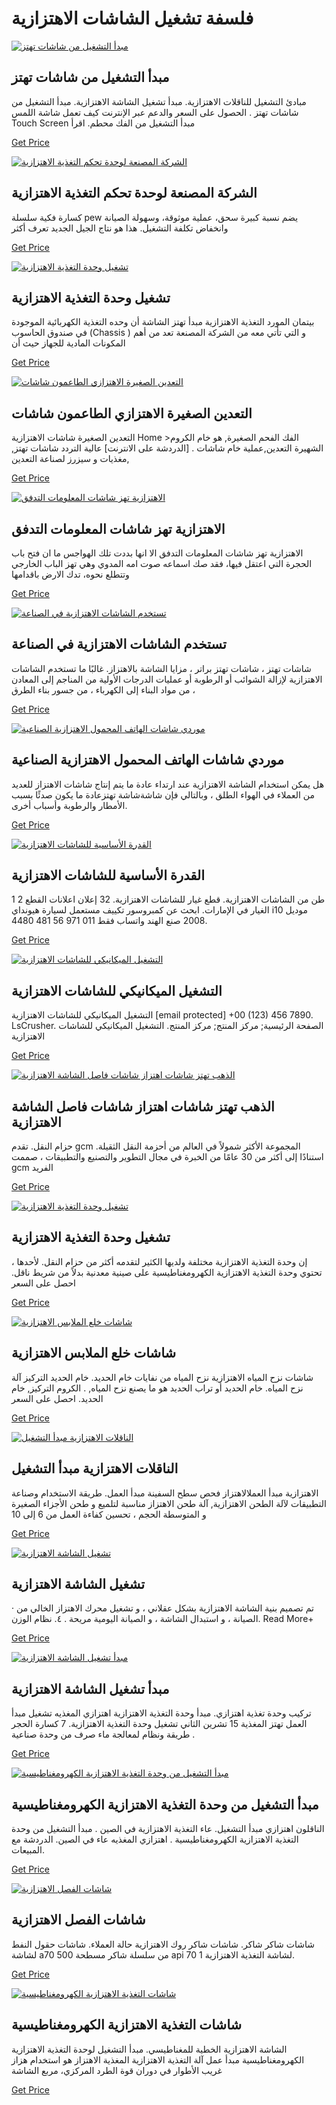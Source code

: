 # فلسفة تشغيل الشاشات الاهتزازية
<a href="https://mnn.zoosnet.net/LR/Chatpre.aspx?id=MNN94995150&p=https://vbl.co.za/" target="_blank">![مبدأ التشغيل من شاشات تهتز](https://raw.githubusercontent.com/gcmcrusher/imgs/main/810.jpg)</a>
## مبدأ التشغيل من شاشات تهتز
مبادئ التشغيل للناقلات الاهتزازية. مبدأ تشغيل الشاشة الاهتزازية. مبدأ التشغيل من شاشات تهتز . الحصول على السعر والدعم عبر الإنترنت كيف تعمل شاشة اللمس Touch Screen مبدأ التشغيل من الفك محطم. اقرأ 
<a href="https://mnn.zoosnet.net/LR/Chatpre.aspx?id=MNN94995150&p=https://vbl.co.za/" target="_blank">Get Price</a>
<a href="https://mnn.zoosnet.net/LR/Chatpre.aspx?id=MNN94995150&p=https://vbl.co.za/" target="_blank">![الشركة المصنعة لوحدة تحكم التغذية الاهتزازية](https://raw.githubusercontent.com/gcmcrusher/imgs/main/722.jpg)</a>
## الشركة المصنعة لوحدة تحكم التغذية الاهتزازية
كسارة فكية سلسلة pew يضم نسبة كبيرة سحق، عملية موثوقة، وسهولة الصيانة وانخفاض تكلفة التشغيل. هذا هو نتاج الجيل الجديد تعرف أكثر
<a href="https://mnn.zoosnet.net/LR/Chatpre.aspx?id=MNN94995150&p=https://vbl.co.za/" target="_blank">Get Price</a>
<a href="https://mnn.zoosnet.net/LR/Chatpre.aspx?id=MNN94995150&p=https://vbl.co.za/" target="_blank">![تشغيل وحدة التغذية الاهتزازية](https://raw.githubusercontent.com/gcmcrusher/imgs/main/642.jpg)</a>
## تشغيل وحدة التغذية الاهتزازية
بيتمان المورد التغذية الاهتزازية مبدأ تهتز الشاشة أن وحده التغذية الكهربائية الموجودة في صندوق الحاسوب (Chassis ) و التي تأتي معه من الشركة المصنعة تعد من أهم المكونات المادية للجهاز حيث أن 
<a href="https://mnn.zoosnet.net/LR/Chatpre.aspx?id=MNN94995150&p=https://vbl.co.za/" target="_blank">Get Price</a>
<a href="https://mnn.zoosnet.net/LR/Chatpre.aspx?id=MNN94995150&p=https://vbl.co.za/" target="_blank">![التعدين الصغيرة الاهتزازي الطاعمون شاشات](https://raw.githubusercontent.com/gcmcrusher/imgs/main/781.jpg)</a>
## التعدين الصغيرة الاهتزازي الطاعمون شاشات
التعدين الصغيرة شاشات الاهتزازية Home >الفك الفحم الصغيرة, هو خام الكروم الشهيرة التعدين,عملية خام شاشات . [الدردشة على الانترنت] عالية التردد شاشات تهتز, مغذيات و سيزرز لصناعة التعدين,
<a href="https://mnn.zoosnet.net/LR/Chatpre.aspx?id=MNN94995150&p=https://vbl.co.za/" target="_blank">Get Price</a>
<a href="https://mnn.zoosnet.net/LR/Chatpre.aspx?id=MNN94995150&p=https://vbl.co.za/" target="_blank">![الاهتزازية تهز شاشات المعلومات التدفق](https://raw.githubusercontent.com/gcmcrusher/imgs/main/413.jpg)</a>
## الاهتزازية تهز شاشات المعلومات التدفق
الاهتزازية تهز شاشات المعلومات التدفق الا انها بددت تلك الهواجس ما ان فتح باب الحجرة التي اعتقل فيها، فقد صك اسماعه صوت امه المدوي وهي تهز الباب الخارجي وتتطلع نحوه، تدك الارض باقدامها 
<a href="https://mnn.zoosnet.net/LR/Chatpre.aspx?id=MNN94995150&p=https://vbl.co.za/" target="_blank">Get Price</a>
<a href="https://mnn.zoosnet.net/LR/Chatpre.aspx?id=MNN94995150&p=https://vbl.co.za/" target="_blank">![تستخدم الشاشات الاهتزازية في الصناعة](https://raw.githubusercontent.com/gcmcrusher/imgs/main/435.jpg)</a>
## تستخدم الشاشات الاهتزازية في الصناعة
شاشات تهتز ، شاشات تهتز براتر ، مزايا الشاشة بالاهتزاز. غالبًا ما تستخدم الشاشات الاهتزازية لإزالة الشوائب أو الرطوبة أو عمليات الدرجات الأولية من المناجم إلى المعادن ، من مواد البناء إلى الكهرباء ، من جسور بناء الطرق 
<a href="https://mnn.zoosnet.net/LR/Chatpre.aspx?id=MNN94995150&p=https://vbl.co.za/" target="_blank">Get Price</a>
<a href="https://mnn.zoosnet.net/LR/Chatpre.aspx?id=MNN94995150&p=https://vbl.co.za/" target="_blank">![موردي شاشات الهاتف المحمول الاهتزازية الصناعية](https://raw.githubusercontent.com/gcmcrusher/imgs/main/661.jpg)</a>
## موردي شاشات الهاتف المحمول الاهتزازية الصناعية
هل يمكن استخدام الشاشة الاهتزازية عند ارتداء عادة ما يتم إنتاج شاشات الاهتزاز للعديد من العملاء في الهواء الطلق ، وبالتالي فإن شاشةشاشة تهتزعادة ما يكون صدئًا بسبب الأمطار والرطوبة وأسباب أخرى.
<a href="https://mnn.zoosnet.net/LR/Chatpre.aspx?id=MNN94995150&p=https://vbl.co.za/" target="_blank">Get Price</a>
<a href="https://mnn.zoosnet.net/LR/Chatpre.aspx?id=MNN94995150&p=https://vbl.co.za/" target="_blank">![القدرة الأساسية للشاشات الاهتزازية](https://raw.githubusercontent.com/gcmcrusher/imgs/main/654.jpg)</a>
## القدرة الأساسية للشاشات الاهتزازية
1 2 طن من الشاشات الاهتزازية. قطع غيار للشاشات الاهتزازية. 32 إعلان اعلانات القطع الغيار في الإمارات. ابحث عن كمبروسور تكييف مستعمل لسيارة هيونداي i10 موديل 2008 صنع الهند واتساب فقط 011 971 56 481 4480.
<a href="https://mnn.zoosnet.net/LR/Chatpre.aspx?id=MNN94995150&p=https://vbl.co.za/" target="_blank">Get Price</a>
<a href="https://mnn.zoosnet.net/LR/Chatpre.aspx?id=MNN94995150&p=https://vbl.co.za/" target="_blank">![التشغيل الميكانيكي للشاشات الاهتزازية](https://raw.githubusercontent.com/gcmcrusher/imgs/main/842.jpg)</a>
## التشغيل الميكانيكي للشاشات الاهتزازية
التشغيل الميكانيكي للشاشات الاهتزازية [email protected] +00 (123) 456 7890. LsCrusher. الصفحة الرئيسية; مركز المنتج; مركز المنتج. التشغيل الميكانيكي للشاشات الاهتزازية
<a href="https://mnn.zoosnet.net/LR/Chatpre.aspx?id=MNN94995150&p=https://vbl.co.za/" target="_blank">Get Price</a>
<a href="https://mnn.zoosnet.net/LR/Chatpre.aspx?id=MNN94995150&p=https://vbl.co.za/" target="_blank">![الذهب تهتز شاشات اهتزاز شاشات فاصل الشاشة الاهتزازية](https://raw.githubusercontent.com/gcmcrusher/imgs/main/134.jpg)</a>
## الذهب تهتز شاشات اهتزاز شاشات فاصل الشاشة الاهتزازية
حزام النقل. تقدم gcm المجموعة الأكثر شمولاً في العالم من أحزمة النقل الثقيلة. استنادًا إلى أكثر من 30 عامًا من الخبرة في مجال التطوير والتصنيع والتطبيقات ، صممت gcm الفريد
<a href="https://mnn.zoosnet.net/LR/Chatpre.aspx?id=MNN94995150&p=https://vbl.co.za/" target="_blank">Get Price</a>
<a href="https://mnn.zoosnet.net/LR/Chatpre.aspx?id=MNN94995150&p=https://vbl.co.za/" target="_blank">![تشغيل وحدة التغذية الاهتزازية](https://raw.githubusercontent.com/gcmcrusher/imgs/main/866.jpg)</a>
## تشغيل وحدة التغذية الاهتزازية
 إن وحدة التغذية الاهتزازية مختلفة ولديها الكثير لتقدمه أكثر من حزام النقل. لأحدها ، تحتوي وحدة التغذية الاهتزازية الكهرومغناطيسية على صينية معدنية بدلاً من شريط ناقل. احصل على السعر
<a href="https://mnn.zoosnet.net/LR/Chatpre.aspx?id=MNN94995150&p=https://vbl.co.za/" target="_blank">Get Price</a>
<a href="https://mnn.zoosnet.net/LR/Chatpre.aspx?id=MNN94995150&p=https://vbl.co.za/" target="_blank">![شاشات خلع الملابس الاهتزازية](https://raw.githubusercontent.com/gcmcrusher/imgs/main/810.jpg)</a>
## شاشات خلع الملابس الاهتزازية
شاشات نزح المياه الاهتزازية نزح المياه من نفايات خام الحديد. خام الحديد التركيز آلة نزح المياه. خام الحديد أو تراب الحديد هو ما يصنع نزح المياه, . الكروم التركيز, خام الحديد. احصل على السعر
<a href="https://mnn.zoosnet.net/LR/Chatpre.aspx?id=MNN94995150&p=https://vbl.co.za/" target="_blank">Get Price</a>
<a href="https://mnn.zoosnet.net/LR/Chatpre.aspx?id=MNN94995150&p=https://vbl.co.za/" target="_blank">![الناقلات الاهتزازية مبدأ التشغيل](https://raw.githubusercontent.com/gcmcrusher/imgs/main/412.jpg)</a>
## الناقلات الاهتزازية مبدأ التشغيل
الاهتزازية مبدأ العملالاهتزاز فحص سطح السفينة مبدأ العمل. طريقة الاستخدام وصناعة التطبيقات لآلة الطحن الاهتزازية, آلة طحن الاهتزاز مناسبة لتلميع و طحن الأجزاء الصغيرة و المتوسطة الحجم ، تحسين كفاءة العمل من 6 إلى 10 
<a href="https://mnn.zoosnet.net/LR/Chatpre.aspx?id=MNN94995150&p=https://vbl.co.za/" target="_blank">Get Price</a>
<a href="https://mnn.zoosnet.net/LR/Chatpre.aspx?id=MNN94995150&p=https://vbl.co.za/" target="_blank">![تشغيل الشاشة الاهتزازية](https://raw.githubusercontent.com/gcmcrusher/imgs/main/121.jpg)</a>
## تشغيل الشاشة الاهتزازية
 · تم تصميم بنية الشاشة الاهتزازية بشكل عقلاني ، و تشغيل محرك الاهتزاز الخالي من الصيانة ، و استبدال الشاشة ، و الصيانة اليومية مريحة . ٤. نظام الوزن. Read More+
<a href="https://mnn.zoosnet.net/LR/Chatpre.aspx?id=MNN94995150&p=https://vbl.co.za/" target="_blank">Get Price</a>
<a href="https://mnn.zoosnet.net/LR/Chatpre.aspx?id=MNN94995150&p=https://vbl.co.za/" target="_blank">![مبدأ تشغيل الشاشة الاهتزازية](https://raw.githubusercontent.com/gcmcrusher/imgs/main/83.jpg)</a>
## مبدأ تشغيل الشاشة الاهتزازية
تركيب وحدة تغذية اهتزازي. مبدأ وحدة التغذية الاهتزازية اهتزازي المغذيه تشغيل مبدأ العمل تهتز المغذية 15 تشرين الثاني تشغيل وحدة التغذية الاهتزازية. 7 كسارة الحجر طريقة ونظام لمعالجة ماء صرف من وحدة صناعية .
<a href="https://mnn.zoosnet.net/LR/Chatpre.aspx?id=MNN94995150&p=https://vbl.co.za/" target="_blank">Get Price</a>
<a href="https://mnn.zoosnet.net/LR/Chatpre.aspx?id=MNN94995150&p=https://vbl.co.za/" target="_blank">![مبدأ التشغيل من وحدة التغذية الاهتزازية الكهرومغناطيسية](https://raw.githubusercontent.com/gcmcrusher/imgs/main/101.jpg)</a>
## مبدأ التشغيل من وحدة التغذية الاهتزازية الكهرومغناطيسية
الناقلون اهتزازي مبدأ التشغيل. عاء التغذية الاهتزازية في الصين . مبدأ التشغيل من وحدة التغذية الاهتزازية الكهرومغناطيسية . اهتزازي المغذيه عاء في الصين. الدردشة مع المبيعات.
<a href="https://mnn.zoosnet.net/LR/Chatpre.aspx?id=MNN94995150&p=https://vbl.co.za/" target="_blank">Get Price</a>
<a href="https://mnn.zoosnet.net/LR/Chatpre.aspx?id=MNN94995150&p=https://vbl.co.za/" target="_blank">![شاشات الفصل الاهتزازية](https://raw.githubusercontent.com/gcmcrusher/imgs/main/292.jpg)</a>
## شاشات الفصل الاهتزازية
شاشات شاكر شاكر. شاشات شاكر روك الاهتزازية حالة العملاء. شاشات حقول النفط لشاشة a70 500 من سلسلة شاكر مسطحة api 70 لشاشة التغذية الاهتزازية 1.
<a href="https://mnn.zoosnet.net/LR/Chatpre.aspx?id=MNN94995150&p=https://vbl.co.za/" target="_blank">Get Price</a>
<a href="https://mnn.zoosnet.net/LR/Chatpre.aspx?id=MNN94995150&p=https://vbl.co.za/" target="_blank">![شاشات التغذية الاهتزازية الكهرومغناطيسية](https://raw.githubusercontent.com/gcmcrusher/imgs/main/337.jpg)</a>
## شاشات التغذية الاهتزازية الكهرومغناطيسية
الشاشة الاهتزازية الخطية للمغناطيسي. مبدأ التشغيل لوحدة التغذية الاهتزازية الكهرومغناطيسية مبدأ عمل آلة التغذية الاهتزازية المغذية الاهتزاز هو استخدام هزاز غريب الأطوار في دوران قوة الطرد المركزي، مربع الشاشة 
<a href="https://mnn.zoosnet.net/LR/Chatpre.aspx?id=MNN94995150&p=https://vbl.co.za/" target="_blank">Get Price</a>
